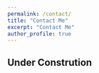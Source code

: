 ```yaml
---
permalink: /contact/
title: "Contact Me"
excerpt: "Contact Me"
author_profile: true
---
```


## Under Constrution
